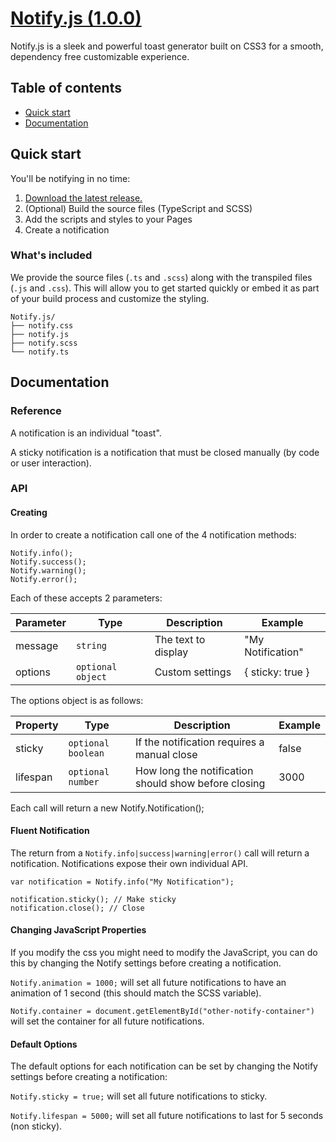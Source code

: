 # [Notify.js (1.0.0)](https://eliottrobson.me/portfolio/notify-js/)

Notify.js is a sleek and powerful toast generator built on CSS3 for a smooth, dependency free customizable experience.

## Table of contents

- [Quick start](#quick-start)
- [Documentation](#documentation)

## Quick start

You'll be notifying in no time:

1. [Download the latest release.](https://github.com/eliottrobson/Notify.js/archive/v1.0.0.zip)
2. (Optional) Build the source files (TypeScript and SCSS)
3. Add the scripts and styles to your Pages
4. Create a notification

### What's included

We provide the source files (`.ts` and `.scss`) along with the transpiled files (`.js` and `.css`). This will allow you to get started quickly or embed it as part of your build process and customize the styling.

```
Notify.js/
├── notify.css
├── notify.js
├── notify.scss
└── notify.ts
```

## Documentation

### Reference

A notification is an individual "toast".

A sticky notification is a notification that must be closed manually (by code or user interaction).

### API

#### Creating

In order to create a notification call one of the 4 notification methods:

```
Notify.info();
Notify.success();
Notify.warning();
Notify.error();
```

Each of these accepts 2 parameters:

Parameter | Type              | Description         | Example
--------- | ----------------- | ------------------- | -----------------
message   | `string`          | The text to display | "My Notification"
options   | `optional object` | Custom settings     | { sticky: true }

The options object is as follows:

Property | Type               | Description                                          | Example
-------- | ------------------ | ---------------------------------------------------- | -------
sticky   | `optional boolean` | If the notification requires a manual close          | false
lifespan | `optional number`  | How long the notification should show before closing | 3000

Each call will return a new Notify.Notification();

#### Fluent Notification

The return from a `Notify.info|success|warning|error()` call will return a notification. Notifications expose their own individual API.

```
var notification = Notify.info("My Notification");

notification.sticky(); // Make sticky
notification.close(); // Close
```

#### Changing JavaScript Properties

If you modify the css you might need to modify the JavaScript, you can do this by changing the Notify settings before creating a notification.

`Notify.animation = 1000;` will set all future notifications to have an animation of 1 second (this should match the SCSS variable).

`Notify.container = document.getElementById("other-notify-container")` will set the container for all future notifications.

#### Default Options

The default options for each notification can be set by changing the Notify settings before creating a notification:

`Notify.sticky = true;` will set all future notifications to sticky.

`Notify.lifespan = 5000;` will set all future notifications to last for 5 seconds (non sticky).
